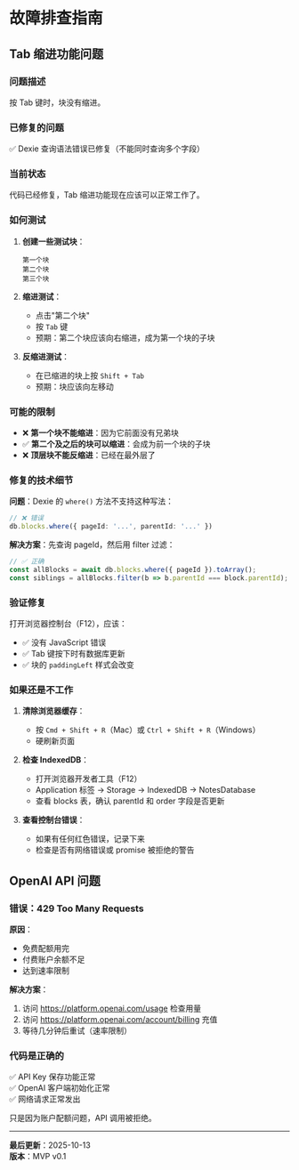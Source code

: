 # 故障排查指南

## Tab 缩进功能问题

### 问题描述
按 Tab 键时，块没有缩进。

### 已修复的问题
✅ Dexie 查询语法错误已修复（不能同时查询多个字段）

### 当前状态
代码已经修复，Tab 缩进功能现在应该可以正常工作了。

### 如何测试

1. **创建一些测试块**：
   ```
   第一个块
   第二个块
   第三个块
   ```

2. **缩进测试**：
   - 点击"第二个块"
   - 按 `Tab` 键
   - 预期：第二个块应该向右缩进，成为第一个块的子块

3. **反缩进测试**：
   - 在已缩进的块上按 `Shift + Tab`
   - 预期：块应该向左移动

### 可能的限制

- ❌ **第一个块不能缩进**：因为它前面没有兄弟块
- ✅ **第二个及之后的块可以缩进**：会成为前一个块的子块
- ❌ **顶层块不能反缩进**：已经在最外层了

### 修复的技术细节

**问题**：Dexie 的 `where()` 方法不支持这种写法：
```typescript
// ❌ 错误
db.blocks.where({ pageId: '...', parentId: '...' })
```

**解决方案**：先查询 pageId，然后用 filter 过滤：
```typescript
// ✅ 正确
const allBlocks = await db.blocks.where({ pageId }).toArray();
const siblings = allBlocks.filter(b => b.parentId === block.parentId);
```

### 验证修复

打开浏览器控制台（F12），应该：
- ✅ 没有 JavaScript 错误
- ✅ Tab 键按下时有数据库更新
- ✅ 块的 `paddingLeft` 样式会改变

### 如果还是不工作

1. **清除浏览器缓存**：
   - 按 `Cmd + Shift + R`（Mac）或 `Ctrl + Shift + R`（Windows）
   - 硬刷新页面

2. **检查 IndexedDB**：
   - 打开浏览器开发者工具（F12）
   - Application 标签 → Storage → IndexedDB → NotesDatabase
   - 查看 blocks 表，确认 parentId 和 order 字段是否更新

3. **查看控制台错误**：
   - 如果有任何红色错误，记录下来
   - 检查是否有网络错误或 promise 被拒绝的警告

## OpenAI API 问题

### 错误：429 Too Many Requests

**原因**：
- 免费配额用完
- 付费账户余额不足
- 达到速率限制

**解决方案**：
1. 访问 https://platform.openai.com/usage 检查用量
2. 访问 https://platform.openai.com/account/billing 充值
3. 等待几分钟后重试（速率限制）

### 代码是正确的
✅ API Key 保存功能正常  
✅ OpenAI 客户端初始化正常  
✅ 网络请求正常发出  

只是因为账户配额问题，API 调用被拒绝。

---

**最后更新**：2025-10-13  
**版本**：MVP v0.1



